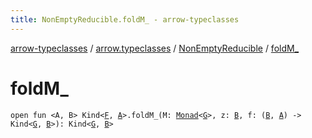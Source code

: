 ```yaml
---
title: NonEmptyReducible.foldM_ - arrow-typeclasses
---
```


[arrow-typeclasses](../../index.html) / [arrow.typeclasses](../index.html) / [NonEmptyReducible](index.html) / [foldM_](./fold-m_.html)

# foldM_

`open fun <A, B> Kind<`[`F`](index.html#F)`, `[`A`](fold-m_.html#A)`>.foldM_(M: `[`Monad`](../-monad/index.html)`<`[`G`](index.html#G)`>, z: `[`B`](fold-m_.html#B)`, f: (`[`B`](fold-m_.html#B)`, `[`A`](fold-m_.html#A)`) -> Kind<`[`G`](index.html#G)`, `[`B`](fold-m_.html#B)`>): Kind<`[`G`](index.html#G)`, `[`B`](fold-m_.html#B)`>`
